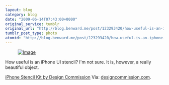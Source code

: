```yaml
---
layout: blog
category: blog
date: "2009-06-14T07:43:00+0000"
original_service: tumblr
original_url: "http://blog.benward.me/post/123293420/how-useful-is-an-iphone-ui-stencil-im-not-sure"
tumblr_post_type: photo
atomid: "http://blog.benward.me/post/123293420/how-useful-is-an-iphone-ui-stencil-im-not-sure"
---
```

<figure class="photo">
  <a href="http://www.designcommission.com/shop/iphone-stencil-kit/"><img src="http://benward.me/res/tumblr/media/123293420/0.jpg" alt="Image"></a>
</figure>

How useful is an iPhone UI stencil? I'm not sure. It is, however, a really beautiful object.

<a href="http://www.designcommission.com/shop/iphone-stencil-kit/">iPhone Stencil Kit by Design Commission</a>
Via: [designcommission.com](http://www.designcommission.com/shop/iphone-stencil-kit/).